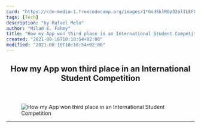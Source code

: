 ```yaml
---
card: "https://cdn-media-1.freecodecamp.org/images/1*GvdSklR0p32olILEF8IQZg.jpeg"
tags: [Tech]
description: "by Rafael Melo"
author: "Milad E. Fahmy"
title: "How my App won third place in an International Student Competition"
created: "2021-08-16T10:18:54+02:00"
modified: "2021-08-16T10:18:54+02:00"
---
```

<div class="site-wrapper">
<main id="site-main" class="site-main outer">
<div class="inner">
<article class="post-full post tag-tech tag-web-development tag-programming tag-beginner tag-careers ">
<header class="post-full-header">
<h1 class="post-full-title">How my App won third place in an International Student Competition</h1>
</header>
<figure class="post-full-image">
<picture>
<source media="(max-width: 700px)" sizes="1px" srcset="data:image/gif;base64,R0lGODlhAQABAIAAAAAAAP///yH5BAEAAAAALAAAAAABAAEAAAIBRAA7 1w">
<source media="(min-width: 701px)" sizes="(max-width: 800px) 400px,
(max-width: 1170px) 700px,
1400px" srcset="https://cdn-media-1.freecodecamp.org/images/1*GvdSklR0p32olILEF8IQZg.jpeg 300w,
https://cdn-media-1.freecodecamp.org/images/1*GvdSklR0p32olILEF8IQZg.jpeg 600w,
https://cdn-media-1.freecodecamp.org/images/1*GvdSklR0p32olILEF8IQZg.jpeg 1000w,
https://cdn-media-1.freecodecamp.org/images/1*GvdSklR0p32olILEF8IQZg.jpeg 2000w">
<img onerror="this.style.display='none'" src="https://cdn-media-1.freecodecamp.org/images/1*GvdSklR0p32olILEF8IQZg.jpeg" alt="How my App won third place in an International Student Competition">
</picture>
</figure>
<section class="post-full-content">
<div class="post-content medium-migrated-article">
</div>
<hr>
</section>
</article>
</div>
</main>
</div>
<!-- Google Tag Manager (noscript) -->
<!-- End Google Tag Manager (noscript) -->
